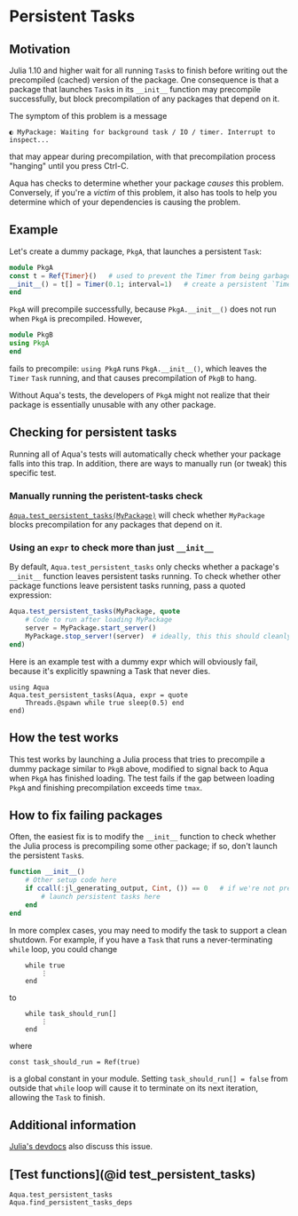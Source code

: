 # Persistent Tasks

## Motivation

Julia 1.10 and higher wait for all running `Task`s to finish
before writing out the precompiled (cached) version of the package.
One consequence is that a package that launches
`Task`s in its `__init__` function may precompile successfully,
but block precompilation of any packages that depend on it.

The symptom of this problem is a message
```
◐ MyPackage: Waiting for background task / IO / timer. Interrupt to inspect...
```
that may appear during precompilation, with that precompilation process
"hanging" until you press Ctrl-C.

Aqua has checks to determine whether your package *causes* this problem.
Conversely, if you're a *victim* of this problem, it also has tools to help you
determine which of your dependencies is causing the problem.

## Example

Let's create a dummy package, `PkgA`, that launches a persistent `Task`:

```julia
module PkgA
const t = Ref{Timer}()   # used to prevent the Timer from being garbage-collected
__init__() = t[] = Timer(0.1; interval=1)   # create a persistent `Timer` `Task`
end
```

`PkgA` will precompile successfully, because `PkgA.__init__()` does not
run when `PkgA` is precompiled. However,

```julia
module PkgB
using PkgA
end
```

fails to precompile: `using PkgA` runs `PkgA.__init__()`, which
leaves the `Timer` `Task` running, and that causes precompilation
of `PkgB` to hang.

Without Aqua's tests, the developers of `PkgA` might not realize that their
package is essentially unusable with any other package.

## Checking for persistent tasks

Running all of Aqua's tests will automatically check whether your package falls
into this trap. In addition, there are ways to manually run (or tweak) this
specific test.

### Manually running the peristent-tasks check

[`Aqua.test_persistent_tasks(MyPackage)`](@ref) will check whether `MyPackage` blocks
precompilation for any packages that depend on it.

### Using an `expr` to check more than just `__init__`

By default, `Aqua.test_persistent_tasks` only checks whether a package's
`__init__` function leaves persistent tasks running. To check whether other
package functions leave persistent tasks running, pass a quoted expression:

```julia
Aqua.test_persistent_tasks(MyPackage, quote
    # Code to run after loading MyPackage
    server = MyPackage.start_server()
    MyPackage.stop_server!(server)  # ideally, this this should cleanly shut everything down. Does it?
end)
```

Here is an example test with a dummy expr which will obviously fail, because it's explicitly
spawning a Task that never dies.
```@repl
using Aqua
Aqua.test_persistent_tasks(Aqua, expr = quote
    Threads.@spawn while true sleep(0.5) end
end)
```

## How the test works

This test works by launching a Julia process that tries to precompile a
dummy package similar to `PkgB` above, modified to signal back to Aqua when
`PkgA` has finished loading. The test fails if the gap between loading `PkgA`
and finishing precompilation exceeds time `tmax`.

## How to fix failing packages

Often, the easiest fix is to modify the `__init__` function to check whether the
Julia process is precompiling some other package; if so, don't launch the
persistent `Task`s.

```julia
function __init__()
    # Other setup code here
    if ccall(:jl_generating_output, Cint, ()) == 0   # if we're not precompiling...
        # launch persistent tasks here
    end
end
```

In more complex cases, you may need to modify the task to support a clean
shutdown. For example, if you have a `Task` that runs a never-terminating
`while` loop, you could change

```
    while true
        ⋮
    end
```

to

```
    while task_should_run[]
        ⋮
    end
```

where

```
const task_should_run = Ref(true)
```

is a global constant in your module. Setting `task_should_run[] = false` from
outside that `while` loop will cause it to terminate on its next iteration,
allowing the `Task` to finish.

## Additional information

[Julia's devdocs](https://docs.julialang.org/en/v1/devdocs/precompile_hang/)
also discuss this issue.

## [Test functions](@id test_persistent_tasks)

```@docs
Aqua.test_persistent_tasks
Aqua.find_persistent_tasks_deps
```
